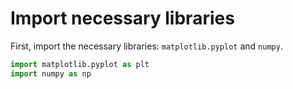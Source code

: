 # Import necessary libraries

First, import the necessary libraries: `matplotlib.pyplot` and `numpy`.

```python
import matplotlib.pyplot as plt
import numpy as np
```
